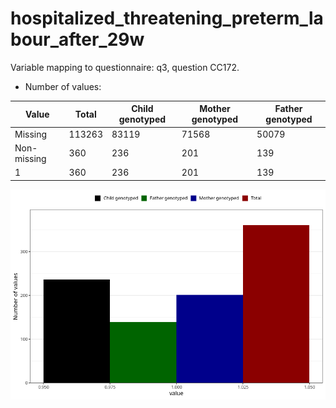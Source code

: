 # hospitalized_threatening_preterm_labour_after_29w
Variable mapping to questionnaire: q3, question CC172.
- Number of values:

| Value | Total | Child genotyped | Mother genotyped | Father genotyped |
| ----- | ----- | --------------- | ---------------- | ---------------- |
| Missing | 113263 | 83119 | 71568 | 50079 |
| Non-missing | 360 | 236 | 201 | 139 |
| 1 | 360 | 236 | 201 | 139 |



![](hospitalized_threatening_preterm_labour_after_29w_n.png)




